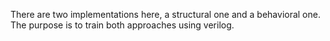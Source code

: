 There are two implementations here, a structural one and a behavioral one. The purpose is to train both approaches using verilog.
